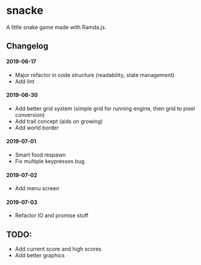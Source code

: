 # snacke
A little snake game made with Ramda.js.

## Changelog
#### 2019-06-17
- Major refactor in code structure (readability, state management)
- Add lint

#### 2019-06-30
- Add better grid system (simple grid for running engine, then grid to pixel conversion)
- Add trail concept (aids on growing)
- Add world border

#### 2019-07-01
- Smart food respawn
- Fix multiple keypresses bug

#### 2019-07-02
- Add menu screen

#### 2019-07-03
- Refactor IO and promise stuff

## TODO:
- Add current score and high scores
- Add better graphics
